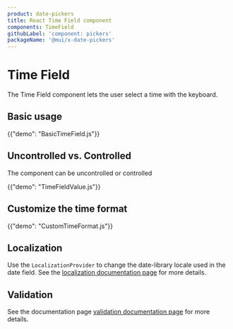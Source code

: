 ```yaml
---
product: date-pickers
title: React Time Field component
components: TimeField
githubLabel: 'component: pickers'
packageName: '@mui/x-date-pickers'
---
```


# Time Field

<p class="description">The Time Field component lets the user select a time with the keyboard.</p>

## Basic usage

{{"demo": "BasicTimeField.js"}}

## Uncontrolled vs. Controlled

The component can be uncontrolled or controlled

{{"demo": "TimeFieldValue.js"}}

## Customize the time format

{{"demo": "CustomTimeFormat.js"}}

## Localization

Use the `LocalizationProvider` to change the date-library locale used in the date field.
See the [localization documentation page](/x/react-date-pickers/localization/) for more details.

## Validation

See the documentation page [validation documentation page](/x/react-date-pickers/validation/) for more details.
